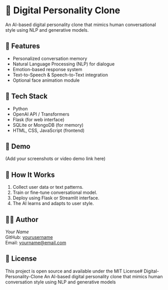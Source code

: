 # 🧠 Digital Personality Clone

An AI-based digital personality clone that mimics human conversational style using NLP and generative models.

## 🚀 Features
- Personalized conversation memory
- Natural Language Processing (NLP) for dialogue
- Emotion-based response system
- Text-to-Speech & Speech-to-Text integration
- Optional face animation module

## 🧩 Tech Stack
- Python
- OpenAI API / Transformers
- Flask (for web interface)
- SQLite or MongoDB (for memory)
- HTML, CSS, JavaScript (frontend)

## 📸 Demo
(Add your screenshots or video demo link here)

## 🧠 How It Works
1. Collect user data or text patterns.
2. Train or fine-tune conversational model.
3. Deploy using Flask or Streamlit interface.
4. The AI learns and adapts to user style.

## 🧑‍💻 Author
*Your Name*  
GitHub: [yourusername](https://github.com/yourusername)  
Email: yourname@email.com

## 📜 License
This project is open source and available under the MIT License# Digital-Personality-Clone
An AI-based digital personality clone that mimics human conversation style using NLP and generative models
